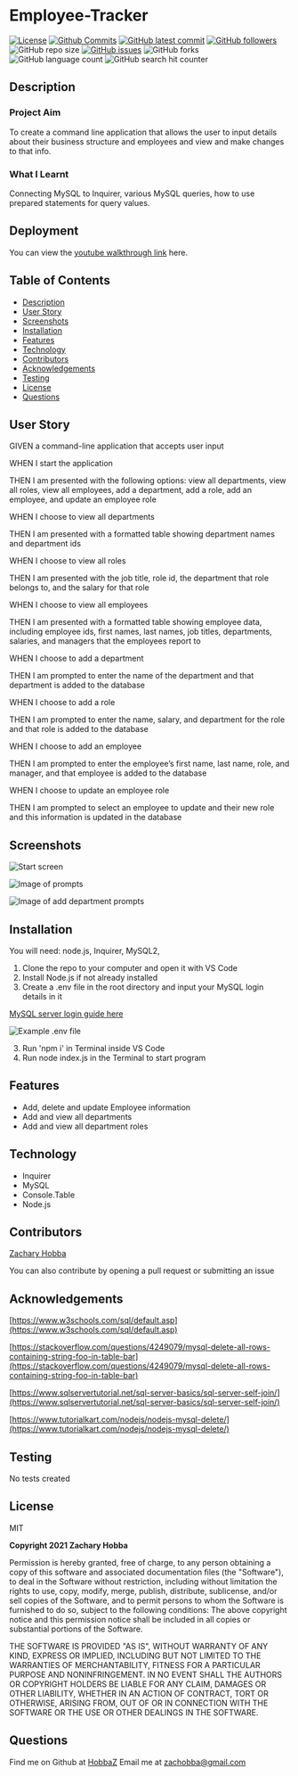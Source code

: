 # Employee-Tracker

[![License](https://img.shields.io/badge/License-MIT-blue.svg)](https://choosealicense.com/licenses/mit/)
[![Github Commits](https://img.shields.io/github/commit-activity/w/HobbaZ/Employee-Tracker)](https://github.com/HobbaZ/Employee-Tracker/commits)
[![GitHub latest commit](https://img.shields.io/github/last-commit/HobbaZ/Employee-Tracker)](https://github.com/HobbaZ/Employee-Tracker/branches)
[![GitHub followers](https://img.shields.io/github/followers/HobbaZ.svg)]()
![GitHub repo size](https://img.shields.io/github/repo-size/HobbaZ/Employee-Tracker)
[![GitHub issues](https://img.shields.io/github/issues/HobbaZ/Employee-Tracker)](https://img.shields.io/github/issues/HobbaZ/Employee-Tracker)
![GitHub forks](https://img.shields.io/github/forks/HobbaZ/Employee-Tracker)
![GitHub language count](https://img.shields.io/github/languages/count/HobbaZ/Employee-Tracker)
![GitHub search hit counter](https://img.shields.io/github/search/HobbaZ/Employee-Tracker/hits)

## Description
### Project Aim ###
To create a command line application that allows the user to input details about their business structure and employees and view and make changes to that info.

### What I Learnt ###
Connecting MySQL to Inquirer, various MySQL queries, how to use prepared statements for query values.

## Deployment
You can view the [youtube walkthrough link](https://youtu.be/PVvWmxnKlrc) here. 


## Table of Contents
- [Description](#description)
- [User Story](#user-story)
- [Screenshots](#screenshots)
- [Installation](#installation)
- [Features](#features)
- [Technology](#technology)
- [Contributors](#contributors)
- [Acknowledgements](#acknowledgements)
- [Testing](#testing)
- [License](#license)
- [Questions](#questions)

## User Story
GIVEN a command-line application that accepts user input

WHEN I start the application

THEN I am presented with the following options: view all departments, view all roles, view all employees, add a department, add a role, add an employee, and update an employee role

WHEN I choose to view all departments

THEN I am presented with a formatted table showing department names and department ids

WHEN I choose to view all roles

THEN I am presented with the job title, role id, the department that role belongs to, and the salary for that role

WHEN I choose to view all employees

THEN I am presented with a formatted table showing employee data, including employee ids, first names, last names, job titles, departments, salaries, and managers that the employees report to

WHEN I choose to add a department

THEN I am prompted to enter the name of the department and that department is added to the database

WHEN I choose to add a role

THEN I am prompted to enter the name, salary, and department for the role and that role is added to the database

WHEN I choose to add an employee

THEN I am prompted to enter the employee’s first name, last name, role, and manager, and that employee is added to the database

WHEN I choose to update an employee role

THEN I am prompted to select an employee to update and their new role and this information is updated in the database

## Screenshots
![Start screen](./assets/images/startPrompt.PNG)

![Image of prompts](./assets/images/viewPrompts.PNG)

![Image of add department prompts](./assets/images/addDepartment.PNG)

## Installation
You will need: 
node.js, Inquirer, MySQL2, 

1. Clone the repo to your computer and open it with VS Code
2. Install Node.js if not already installed
4. Create a .env file in the root directory and input your MySQL login details in it

[MySQL server login guide here](https://www.mysqltutorial.org/install-mysql/)

![Example .env file](./assets/images/env.PNG)

3. Run 'npm i' in Terminal inside VS Code 
5. Run node index.js in the Terminal to start program

## Features
- Add, delete and update Employee information
- Add and view all departments
- Add and view all department roles

## Technology
- Inquirer
- MySQL
- Console.Table
- Node.js

## Contributors
[Zachary Hobba](https://github.com/HobbaZ)

You can also contribute by opening a pull request or submitting an issue

## Acknowledgements

[https://www.w3schools.com/sql/default.asp](https://www.w3schools.com/sql/default.asp)

[https://stackoverflow.com/questions/4249079/mysql-delete-all-rows-containing-string-foo-in-table-bar](https://stackoverflow.com/questions/4249079/mysql-delete-all-rows-containing-string-foo-in-table-bar)

[https://www.sqlservertutorial.net/sql-server-basics/sql-server-self-join/](https://www.sqlservertutorial.net/sql-server-basics/sql-server-self-join/)

[https://www.tutorialkart.com/nodejs/nodejs-mysql-delete/](https://www.tutorialkart.com/nodejs/nodejs-mysql-delete/)

## Testing
No tests created

## License

MIT

**Copyright 2021 Zachary Hobba**

Permission is hereby granted, free of charge, to any person obtaining a copy of this software and associated documentation files (the "Software"), to deal in the Software without restriction, including without limitation the rights to use, copy, modify, merge, publish, distribute, sublicense, and/or sell copies of the Software, and to permit persons to whom the Software is furnished to do so, subject to the following conditions:
The above copyright notice and this permission notice shall be included in all copies or substantial portions of the Software.
    
THE SOFTWARE IS PROVIDED "AS IS", WITHOUT WARRANTY OF ANY KIND, EXPRESS OR IMPLIED, INCLUDING BUT NOT LIMITED TO THE WARRANTIES OF MERCHANTABILITY, FITNESS FOR A PARTICULAR PURPOSE AND NONINFRINGEMENT. IN NO EVENT SHALL THE AUTHORS OR COPYRIGHT HOLDERS BE LIABLE FOR ANY CLAIM, DAMAGES OR OTHER LIABILITY, WHETHER IN AN ACTION OF CONTRACT, TORT OR OTHERWISE, ARISING FROM, OUT OF OR IN CONNECTION WITH THE SOFTWARE OR THE USE OR OTHER DEALINGS IN THE SOFTWARE.

## Questions

Find me on Github at [HobbaZ](https://github.com/HobbaZ)
Email me at [zachobba@gmail.com](zachobba@gmail.com)
